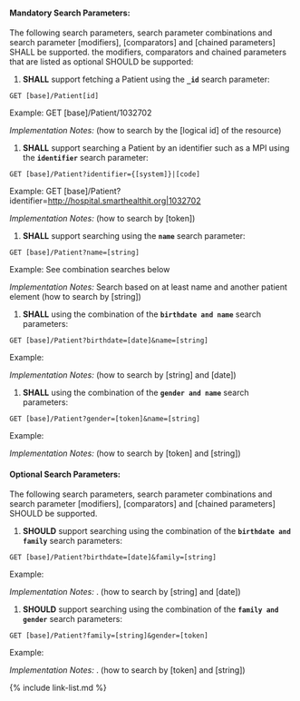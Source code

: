 
#### Mandatory Search Parameters:

The following search parameters, search parameter combinations and search parameter [modifiers], [comparators] and [chained parameters] SHALL be supported.  the  modifiers, comparators and chained parameters that are listed as optional SHOULD be supported:


1. **SHALL** support fetching a Patient using the **`_id`** search parameter:

  `GET [base]/Patient[id]`

  Example: GET [base]/Patient/1032702

  *Implementation Notes:*  (how to search by the [logical id] of the resource)

1. **SHALL** support searching a Patient by an identifier such as a MPI using the **`identifier`** search parameter:

  `GET [base]/Patient?identifier={[system]}|[code]`

  Example: GET [base]/Patient?identifier=http://hospital.smarthealthit.org|1032702

  *Implementation Notes:*  (how to search by [token])

1. **SHALL** support searching using the **`name`** search parameter:

  `GET [base]/Patient?name=[string]`

  Example: See combination searches below

  *Implementation Notes:* Search based on at least name and another patient element  (how to search by [string])

1. **SHALL**  using the combination of the  **`birthdate and name`** search parameters:

  `GET [base]/Patient?birthdate=[date]&name=[string]`

  Example: 

  *Implementation Notes:*  (how to search by [string] and [date])

1. **SHALL**  using the combination of the  **`gender and name`** search parameters:

  `GET [base]/Patient?gender=[token]&name=[string]`

  Example: 

  *Implementation Notes:*  (how to search by [token] and [string])



#### Optional Search Parameters:

The following search parameters, search parameter combinations and search parameter [modifiers], [comparators] and [chained parameters] SHOULD be supported.

1. **SHOULD** support searching using the combination of the  **`birthdate and family`** search parameters:

  `GET [base]/Patient?birthdate=[date]&family=[string]`

  Example: 

  *Implementation Notes:* . (how to search by [string] and [date])

1. **SHOULD** support searching using the combination of the  **`family and gender`** search parameters:

  `GET [base]/Patient?family=[string]&gender=[token]`

  Example: 

  *Implementation Notes:* . (how to search by [token] and [string])


{% include link-list.md %}